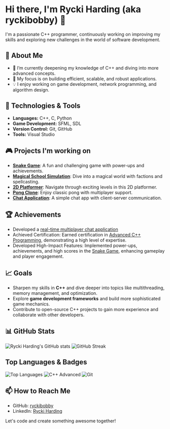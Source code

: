 # Hi there, I'm Rycki Harding (aka ryckibobby) 👋

I'm a passionate C++ programmer, continuously working on improving my skills and exploring new challenges in the world of software development. 

## 🚀 About Me
- 🌱 I’m currently deepening my knowledge of C++ and diving into more advanced concepts.
- 🎯 My focus is on building efficient, scalable, and robust applications.
- 💡 I enjoy working on game development, network programming, and algorithm design.

## 🔧 Technologies & Tools
 - **Languages:** C++, C, Python  
 - **Game Development:** SFML, SDL  
 - **Version Control:** Git, GitHub  
 - **Tools:** Visual Studio  

## 🎮 Projects I'm working on
- [**Snake Game**](https://github.com/ryckibobby/snake-game): A fun and challenging game with power-ups and achievements.
- [**Magical School Simulation**](https://github.com/ryckibobby/magical-school-simulation): Dive into a magical world with factions and spellcasting.
- [**2D Platformer**](https://github.com/ryckibobby/2d-platformer): Navigate through exciting levels in this 2D platformer.
- [**Pong Clone**](https://github.com/ryckibobby/pong-clone): Enjoy classic pong with multiplayer support.
- [**Chat Application**](https://github.com/ryckibobby/chat-application): A simple chat app with client-server communication.

## 🏆 Achievements
- Developed a [real-time multiplayer chat application](#)
- Achieved Certification: Earned certification in [Advanced C++ Programming](#), demonstrating a high level of expertise.
- Developed High-Impact Features: Implemented power-ups, achievements, and high scores in the [Snake Game](https://github.com/ryckibobby/snake-game), enhancing gameplay and player engagement.

## 📈 Goals
- Sharpen my skills in **C++** and dive deeper into topics like multithreading, memory management, and optimization.
- Explore **game development frameworks** and build more sophisticated game mechanics.
- Contribute to open-source C++ projects to gain more experience and collaborate with other developers.

## 📊 GitHub Stats
![Rycki Harding's GitHub stats](https://github-readme-stats.vercel.app/api?username=ryckibobby&show_icons=true&count_private=true&hide=prs&theme=radical)
![GitHub Streak](https://github-readme-streak-stats.herokuapp.com/?user=ryckibobby&theme=radical)

## Top Languages & Badges 
![Top Languages](https://github-readme-stats.vercel.app/api/top-langs/?username=ryckibobby&theme=radical)
![C++ Advanced](https://img.shields.io/badge/C%2B%2B-Advanced-%2300C4CC?style=flat&logo=cplusplus&logoColor=white)
![Git](https://img.shields.io/badge/Git-Advanced-blue)



## 📫 How to Reach Me
- GitHub: [ryckibobby](https://github.com/ryckibobby)
- LinkedIn: [Rycki Harding](https://www.linkedin.com/in/ryckiharding)

Let's code and create something awesome together!
